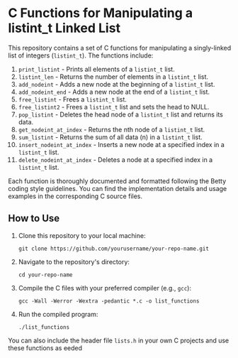 # C Functions for Manipulating a listint_t Linked List

This repository contains a set of C functions for manipulating a singly-linked list of integers (`listint_t`). The functions include:

1. `print_listint` - Prints all elements of a `listint_t` list.
2. `listint_len` - Returns the number of elements in a `listint_t` list.
3. `add_nodeint` - Adds a new node at the beginning of a `listint_t` list.
4. `add_nodeint_end` - Adds a new node at the end of a `listint_t` list.
5. `free_listint` - Frees a `listint_t` list.
6. `free_listint2` - Frees a `listint_t` list and sets the head to NULL.
7. `pop_listint` - Deletes the head node of a `listint_t` list and returns its data.
8. `get_nodeint_at_index` - Returns the nth node of a `listint_t` list.
9. `sum_listint` - Returns the sum of all data (n) in a `listint_t` list.
10. `insert_nodeint_at_index` - Inserts a new node at a specified index in a `listint_t` list.
11. `delete_nodeint_at_index` - Deletes a node at a specified index in a `listint_t` list.

Each function is thoroughly documented and formatted following the Betty coding style guidelines. You can find the implementation details and usage examples in the corresponding C source files.

## How to Use

1. Clone this repository to your local machine:

   ```
   git clone https://github.com/yourusername/your-repo-name.git
   ```

2. Navigate to the repository's directory:

   ```
   cd your-repo-name
   ```

3. Compile the C files with your preferred compiler (e.g., `gcc`):

   ```
   gcc -Wall -Werror -Wextra -pedantic *.c -o list_functions
   ```

4. Run the compiled program:

   ```
   ./list_functions
   ```

You can also include the header file `lists.h` in your own C projects and use these functions as  eeded
